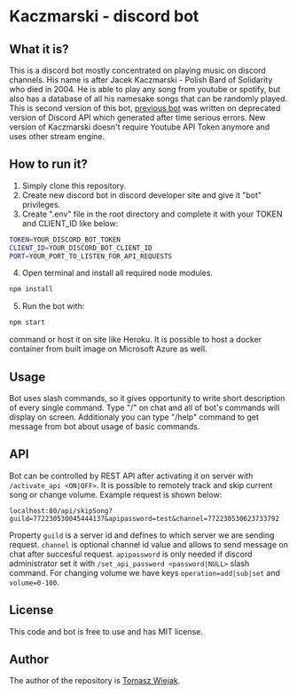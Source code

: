 # Kaczmarski - discord bot

## What it is?
This is a discord bot mostly concentrated on playing music on discord channels. His name is after Jacek Kaczmarski - Polish Bard of Solidarity who died in 2004.
He is able to play any song from youtube or spotify, but also has a database of all his namesake songs that can be randomly played. This is second version of this bot, [previous bot](https://github.com/zomsik/Kaczmar---Discord-music-bot "Previous version of bot") was written on deprecated version of Discord API which generated after time serious errors. New version of Kaczmarski doesn't require Youtube API Token anymore and uses other stream engine.

## How to run it?
1. Simply clone this repository.
2. Create new discord bot in discord developer site and give it "bot" privileges.
3. Create ".env" file in the root directory and complete it with your TOKEN and CLIENT_ID like below:
```sh
TOKEN=YOUR_DISCORD_BOT_TOKEN
CLIENT_ID=YOUR_DISCORD_BOT_CLIENT_ID
PORT=YOUR_PORT_TO_LISTEN_FOR_API_REQUESTS
```
4. Open terminal and install all required node modules.
```sh
npm install
```
5. Run the bot with:
```sh
npm start
```
command or host it on site like Heroku. It is possible to host a  docker container from built image on Microsoft Azure as well.

## Usage
Bot uses slash commands, so it gives opportunity to write short description of every single command. Type "/" on chat and all of bot's commands will display on screen. Additionaly you can type "/help" command to get message from bot about usage of basic commands.

## API
Bot can be controlled by REST API after activating it on server with `/activate_api <ON|OFF>`.  It is possible to remotely track and skip current song or change volume. Example request is shown below:
```
localhost:80/api/skipSong?guild=772230530045444137&apipassword=test&channel=772230530623733792
```
Property `guild` is a server id and defines to which server we are sending request.  `channel` is optional channel id value and allows to send message on chat after succesful request. `apipassword` is only needed if discord administrator set it with `/set_api_password <password|NULL>` slash command. For changing volume we have keys `operation=add|sub|set` and `volume=0-100`.

## License
This code and bot is free to use and has MIT license.

## Author
The author of the repository is [Tomasz Wiejak](https://github.com/zomsik "Github profile").